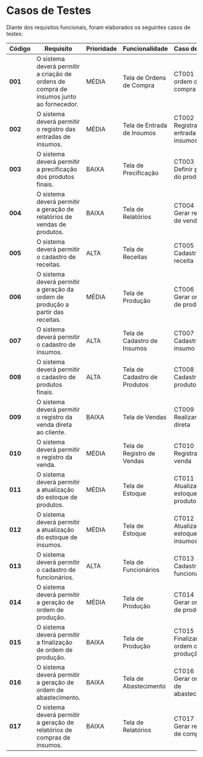 # Casos de Testes

Diante dos requisitos funcionais, foram elaborados os seguintes casos de testes:

| Código  | Requisito | Prioridade | Funcionalidade | Caso de Teste | Status |
|---------|-----------|------------|---------------|--------------|--------|
| **001** | O sistema deverá permitir a criação de ordens de compra de insumos junto ao fornecedor. | MÉDIA | Tela de Ordens de Compra | CT001 - Criar ordem de compra | Pendente |
| **002** | O sistema deverá permitir o registro das entradas de insumos. | MÉDIA | Tela de Entrada de Insumos | CT002 - Registrar entrada de insumos | Pendente |
| **003** | O sistema deverá permitir a precificação dos produtos finais. | BAIXA | Tela de Precificação | CT003 - Definir preço do produto | Pendente |
| **004** | O sistema deverá permitir a geração de relatórios de vendas de produtos. | BAIXA | Tela de Relatórios | CT004 - Gerar relatório de vendas | Pendente |
| **005** | O sistema deverá permitir o cadastro de receitas. | ALTA | Tela de Receitas | CT005 - Cadastrar uma receita | Pendente |
| **006** | O sistema deverá permitir a geração da ordem de produção a partir das receitas. | MÉDIA | Tela de Produção | CT006 - Gerar ordem de produção | Pendente |
| **007** | O sistema deverá permitir o cadastro de insumos. | ALTA | Tela de Cadastro de Insumos | CT007 - Cadastrar um insumo | Pendente |
| **008** | O sistema deverá permitir o cadastro de produtos finais. | ALTA | Tela de Cadastro de Produtos | CT008 - Cadastrar um produto final | Pendente |
| **009** | O sistema deverá permitir o registro da venda direta ao cliente. | BAIXA | Tela de Vendas | CT009 - Realizar venda direta | Pendente |
| **010** | O sistema deverá permitir o registro da venda. | MÉDIA | Tela de Registro de Vendas | CT010 - Registrar uma venda | Pendente |
| **011** | O sistema deverá permitir a atualização do estoque de produtos. | MÉDIA | Tela de Estoque | CT011 - Atualizar estoque de produtos | Pendente |
| **012** | O sistema deverá permitir a atualização do estoque de insumos. | MÉDIA | Tela de Estoque | CT012 - Atualizar estoque de insumos | Pendente |
| **013** | O sistema deverá permitir o cadastro de funcionários. | ALTA | Tela de Funcionários | CT013 - Cadastrar funcionário | Pendente |
| **014** | O sistema deverá permitir a geração de ordem de produção. | MÉDIA | Tela de Produção | CT014 - Gerar ordem de produção | Pendente |
| **015** | O sistema deverá permitir a finalização de ordem de produção. | BAIXA | Tela de Produção | CT015 - Finalizar ordem de produção | Pendente |
| **016** | O sistema deverá permitir a geração de ordem de abastecimento. | BAIXA | Tela de Abastecimento | CT016 - Gerar ordem de abastecimento | Pendente |
| **017** | O sistema deverá permitir a geração de relatórios de compras de insumos. | BAIXA | Tela de Relatórios | CT017 - Gerar relatório de compras | Pendente |
